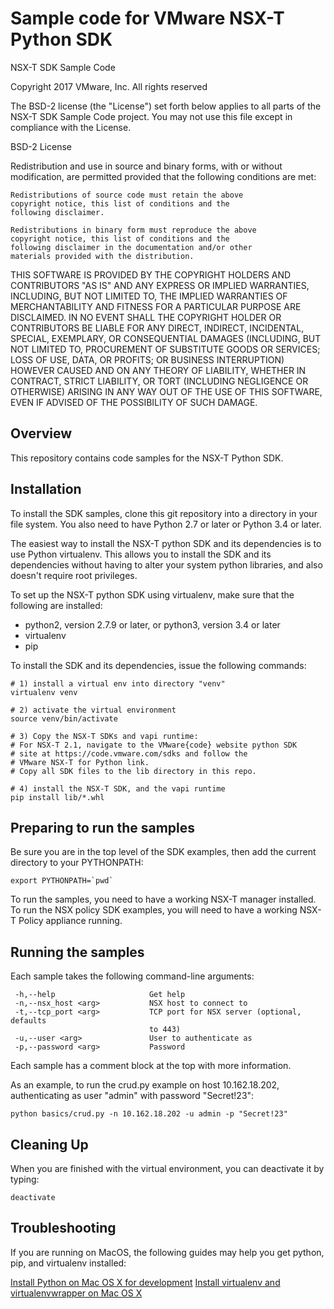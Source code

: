 Sample code for VMware NSX-T Python SDK
=======================================

NSX-T SDK Sample Code

Copyright 2017 VMware, Inc.  All rights reserved

The BSD-2 license (the "License") set forth below applies to all
parts of the NSX-T SDK Sample Code project.  You may not use this
file except in compliance with the License.

BSD-2 License

Redistribution and use in source and binary forms, with or
without modification, are permitted provided that the following
conditions are met:

	Redistributions of source code must retain the above
	copyright notice, this list of conditions and the
	following disclaimer.

	Redistributions in binary form must reproduce the above
	copyright notice, this list of conditions and the
	following disclaimer in the documentation and/or other
	materials provided with the distribution.

THIS SOFTWARE IS PROVIDED BY THE COPYRIGHT HOLDERS AND
CONTRIBUTORS "AS IS" AND ANY EXPRESS OR IMPLIED WARRANTIES,
INCLUDING, BUT NOT LIMITED TO, THE IMPLIED WARRANTIES OF
MERCHANTABILITY AND FITNESS FOR A PARTICULAR PURPOSE ARE
DISCLAIMED. IN NO EVENT SHALL THE COPYRIGHT HOLDER OR
CONTRIBUTORS BE LIABLE FOR ANY DIRECT, INDIRECT, INCIDENTAL,
SPECIAL, EXEMPLARY, OR CONSEQUENTIAL DAMAGES (INCLUDING, BUT NOT
LIMITED TO, PROCUREMENT OF SUBSTITUTE GOODS OR SERVICES; LOSS OF
USE, DATA, OR PROFITS; OR BUSINESS INTERRUPTION) HOWEVER CAUSED
AND ON ANY THEORY OF LIABILITY, WHETHER IN CONTRACT, STRICT
LIABILITY, OR TORT (INCLUDING NEGLIGENCE OR OTHERWISE) ARISING IN
ANY WAY OUT OF THE USE OF THIS SOFTWARE, EVEN IF ADVISED OF THE
POSSIBILITY OF SUCH DAMAGE.

Overview
--------

This repository contains code samples for the NSX-T Python
SDK.

Installation
------------
To install the SDK samples, clone this git repository into a
directory in your file system. You also need to have Python
2.7 or later or Python 3.4 or later.

The easiest way to install the NSX-T python SDK and its dependencies
is to use Python virtualenv. This allows you to install the SDK
and its dependencies without having to alter your system python
libraries, and also doesn't require root privileges.

To set up the NSX-T python SDK using virtualenv, make sure that the
following are installed:

* python2, version 2.7.9 or later, or python3, version 3.4 or later
* virtualenv
* pip

To install the SDK and its dependencies, issue the following commands:

    # 1) install a virtual env into directory "venv"
    virtualenv venv

    # 2) activate the virtual environment
    source venv/bin/activate

    # 3) Copy the NSX-T SDKs and vapi runtime:
    # For NSX-T 2.1, navigate to the VMware{code} website python SDK
    # site at https://code.vmware.com/sdks and follow the
    # VMware NSX-T for Python link.
    # Copy all SDK files to the lib directory in this repo.

    # 4) install the NSX-T SDK, and the vapi runtime
    pip install lib/*.whl

Preparing to run the samples
----------------------------

Be sure you are in the top level of the SDK examples, then add
the current directory to your PYTHONPATH:

    export PYTHONPATH=`pwd`

To run the samples, you need to have a working NSX-T manager
installed. To run the NSX policy SDK examples, you will need
to have a working NSX-T Policy appliance running.

Running the samples
-------------------

Each sample takes the following command-line arguments:

     -h,--help                     Get help
     -n,--nsx_host <arg>           NSX host to connect to
     -t,--tcp_port <arg>           TCP port for NSX server (optional, defaults
                                   to 443)
     -u,--user <arg>               User to authenticate as
     -p,--password <arg>           Password

Each sample has a comment block at the top with more information.

As an example, to run the crud.py example on host 10.162.18.202,
authenticating as user "admin" with password "Secret!23":

    python basics/crud.py -n 10.162.18.202 -u admin -p "Secret!23"

Cleaning Up
-----------

When you are finished with the virtual environment, you can
deactivate it by typing:

    deactivate


Troubleshooting
---------------

If you are running on MacOS, the following guides may help you get
python, pip, and virtualenv installed:

[Install Python on Mac OS X for development](http://exponential.io/blog/2015/02/11/install-python-on-mac-os-x-for-development/)
[Install virtualenv and virtualenvwrapper on Mac OS X](http://exponential.io/blog/2015/02/10/install-virtualenv-and-virtualenvwrapper-on-mac-os-x/)
